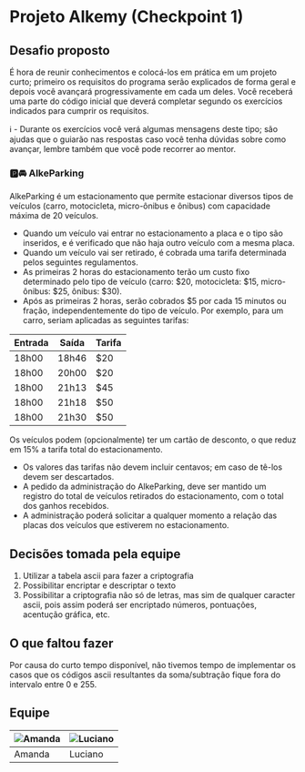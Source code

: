 # Projeto Alkemy (Checkpoint 1)

## Desafio proposto

É hora de reunir conhecimentos e colocá-los em prática em um projeto curto; primeiro os requisitos do programa serão explicados de forma geral e depois você avançará progressivamente em cada um deles. Você receberá uma parte do código inicial que deverá completar segundo os exercícios indicados para cumprir os requisitos.

ℹ - Durante os exercícios você verá algumas mensagens deste tipo; são ajudas que o guiarão nas respostas caso você tenha dúvidas sobre como avançar, lembre também que você pode recorrer ao mentor.

### 🅿️🚘 AlkeParking
AlkeParking é um estacionamento que permite estacionar diversos tipos de veículos (carro, motocicleta, micro-ônibus e ônibus) com capacidade máxima de 20 veículos.

* Quando um veículo vai entrar no estacionamento a placa e o tipo são inseridos, e é verificado que não haja outro veículo com a mesma placa.
* Quando um veículo vai ser retirado, é cobrada uma tarifa determinada pelos seguintes regulamentos.
* As primeiras 2 horas do estacionamento terão um custo fixo determinado pelo tipo de veículo (carro: $20, motocicleta: $15, micro-ônibus: $25, ônibus: $30).
* Após as primeiras 2 horas, serão cobrados $5 por cada 15 minutos ou fração, independentemente do tipo de veículo. Por exemplo, para um carro, seriam aplicadas as seguintes tarifas:

| Entrada | Saída | Tarifa |
|--|--|--|
| 18h00 | 18h46 | $20 |
| 18h00 | 20h00 | $20 |
| 18h00 | 21h13 | $45 |
| 18h00 | 21h18 | $50 |
| 18h00 | 21h30 | $50 |

Os veículos podem (opcionalmente) ter um cartão de desconto, o que reduz em 15% a tarifa total do estacionamento.

* Os valores das tarifas não devem incluir centavos; em caso de tê-los devem ser descartados.
* A pedido da administração do AlkeParking, deve ser mantido um registro do total de veículos retirados do estacionamento, com o total dos ganhos recebidos.
* A administração poderá solicitar a qualquer momento a relação das placas dos veículos que estiverem no estacionamento.

## Decisões tomada pela equipe

1. Utilizar a tabela ascii para fazer a criptografia
2. Possibilitar encriptar e descriptar o texto
3. Possibilitar a criptografia não só de letras, mas sim de qualquer caracter ascii, pois assim poderá ser encriptado números, pontuações, acentução gráfica, etc.

## O que faltou fazer

Por causa do curto tempo disponível, não tivemos tempo de implementar os casos que os códigos ascii resultantes da soma/subtração fique fora do intervalo entre 0 e 255.

## Equipe

| ![Amanda](https://avatars.githubusercontent.com/u/62217873?v=4) |![Luciano](https://avatars.githubusercontent.com/u/63373302?v=4)|
|--|--|
| Amanda | Luciano |